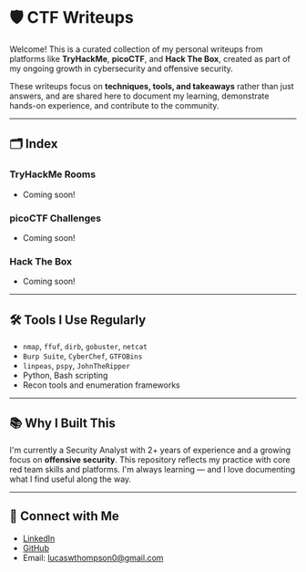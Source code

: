 # 🛡️ CTF Writeups

Welcome! This is a curated collection of my personal writeups from platforms like **TryHackMe**, **picoCTF**, and **Hack The Box**, created as part of my ongoing growth in cybersecurity and offensive security.

These writeups focus on **techniques, tools, and takeaways** rather than just answers, and are shared here to document my learning, demonstrate hands-on experience, and contribute to the community.

---

## 🗂️ Index

### TryHackMe Rooms
- Coming soon!


### picoCTF Challenges
- Coming soon!


### Hack The Box
- Coming soon!
---

## 🛠️ Tools I Use Regularly
- `nmap`, `ffuf`, `dirb`, `gobuster`, `netcat`
- `Burp Suite`, `CyberChef`, `GTFOBins`
- `linpeas`, `pspy`, `JohnTheRipper`
- Python, Bash scripting
- Recon tools and enumeration frameworks

---

## 📚 Why I Built This
I'm currently a Security Analyst with 2+ years of experience and a growing focus on **offensive security**. This repository reflects my practice with core red team skills and platforms. I'm always learning — and I love documenting what I find useful along the way.

---

## 🤝 Connect with Me
- [LinkedIn](https://www.linkedin.com/in/lucas-thompson-3a83a81b8/)
- [GitHub](https://github.com/LucasWthompson)
- Email: lucaswthompson0@gmail.com
